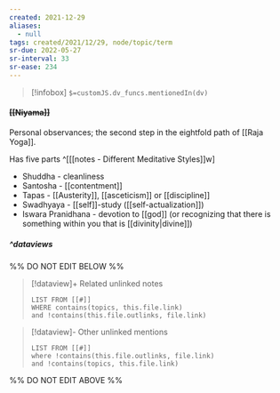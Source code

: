 ```yaml
---
created: 2021-12-29 
aliases:
  - null
tags: created/2021/12/29, node/topic/term
sr-due: 2022-05-27
sr-interval: 33
sr-ease: 234
---
```

> [!infobox]
`$=customJS.dv_funcs.mentionedIn(dv)`

#### <s class="topic-title">[[Niyama]]</s>

Personal observances; the second step in the eightfold path of [[Raja Yoga]].

Has five parts ^[[[notes - Different Meditative Styles]]w]
- Shuddha - cleanliness
- Santosha - [[contentment]]
- Tapas - [[Austerity]], [[asceticism]] or [[discipline]]
- Swadhyaya - [[self]]-study ([[self-actualization]])
- Iswara Pranidhana - devotion to [[god]] (or recognizing that there is something within you that is [[divinity|divine]])

##### ^dataviews

%% DO NOT EDIT BELOW %%
> [!dataview]+ Related unlinked notes
> ```dataview
> LIST FROM [[#]]
> WHERE contains(topics, this.file.link)
> and !contains(this.file.outlinks, file.link)
> ```
 
> [!dataview]- Other unlinked mentions
> ```dataview
> LIST FROM [[#]]
> where !contains(this.file.outlinks, file.link)
> and !contains(topics, this.file.link)
> ```

%% DO NOT EDIT ABOVE %%